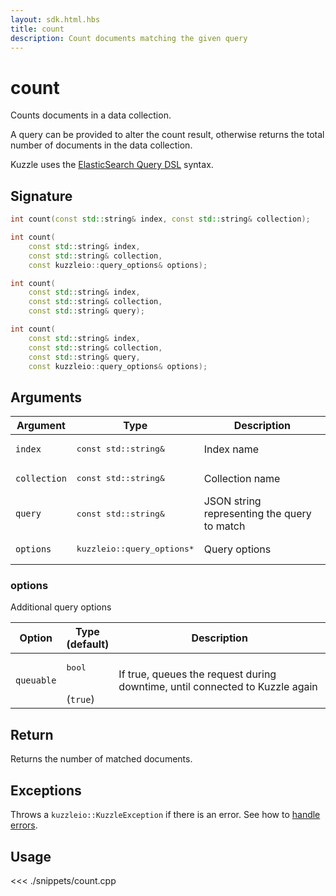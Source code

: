 ```yaml
---
layout: sdk.html.hbs
title: count
description: Count documents matching the given query
---
```


# count

Counts documents in a data collection.

A query can be provided to alter the count result, otherwise returns the total number of documents in the data collection.

Kuzzle uses the [ElasticSearch Query DSL](https://www.elastic.co/guide/en/elasticsearch/reference/5.6/query-dsl.html) syntax.

## Signature

```cpp
int count(const std::string& index, const std::string& collection);

int count(
    const std::string& index,
    const std::string& collection,
    const kuzzleio::query_options& options);

int count(
    const std::string& index,
    const std::string& collection,
    const std::string& query);

int count(
    const std::string& index,
    const std::string& collection,
    const std::string& query,
    const kuzzleio::query_options& options);
```

## Arguments

| Argument     | Type                                 | Description                                 |
| ------------ | ------------------------------------ | ------------------------------------------- |
| `index`      | <pre>const std::string&</pre>        | Index name                                  |
| `collection` | <pre>const std::string&</pre>        | Collection name                             |
| `query`      | <pre>const std::string&</pre>        | JSON string representing the query to match |
| `options`    | <pre>kuzzleio::query_options\*</pre> | Query options                               |

### options

Additional query options

| Option     | Type<br/>(default)           | Description                                                                  |
| ---------- | ---------------------------- | ---------------------------------------------------------------------------- |
| `queuable` | <pre>bool</pre><br/>(`true`) | If true, queues the request during downtime, until connected to Kuzzle again |

## Return

Returns the number of matched documents.

## Exceptions

Throws a `kuzzleio::KuzzleException` if there is an error. See how to [handle errors](/sdk/cpp/1/error-handling).

## Usage

<<< ./snippets/count.cpp
